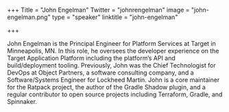 +++
Title = "John Engelman"
Twitter = "johnrengelman"
image = "john-engelman.png"
type = "speaker"
linktitle = "john-engelman"

+++

John Engelman is the Principal Engineer for Platform Services at Target in Minneapolis, MN. In this role, he oversees the developer experience on the Target Application Platform including the platform’s API and build/deployment tooling. Previously, John was the Chief Technologist for DevOps at Object Partners, a software consulting company, and a Software/Systems Engineer for Lockheed Martin. John is a core maintainer for the Ratpack project, the author of the Gradle Shadow plugin, and a regular contributor to open source projects including Terraform, Gradle, and Spinnaker.
